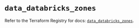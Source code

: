 # `data_databricks_zones`

Refer to the Terraform Registry for docs: [`data_databricks_zones`](https://registry.terraform.io/providers/databricks/databricks/1.73.0/docs/data-sources/zones).
